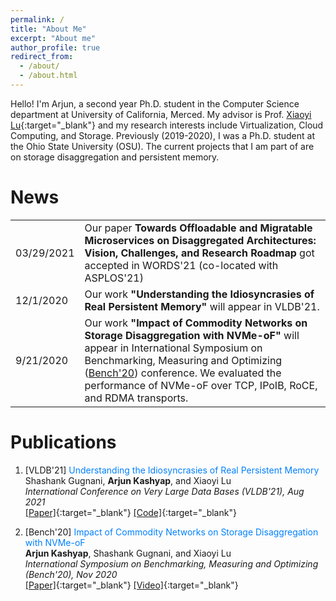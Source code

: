 ```yaml
---
permalink: /
title: "About Me"
excerpt: "About me"
author_profile: true
redirect_from: 
  - /about/
  - /about.html
---
```


<link rel="stylesheet" type="text/css" media="all" href="assets/css/about_page.css" />

Hello! I'm Arjun, a second year Ph.D. student in the Computer Science department at University of California, Merced. My advisor is Prof. [Xiaoyi Lu](https://sites.ucmerced.edu/luxi){:target="_blank"} and my research interests include Virtualization, Cloud Computing, and Storage. Previously (2019-2020), I was a Ph.D. student at the Ohio State University (OSU). The current projects that I am part of are on storage disaggregation and persistent memory.

# News

<table>
  <tr>
    <td>03/29/2021</td>
    <td>Our paper <b>Towards Offloadable and Migratable Microservices on Disaggregated Architectures: Vision, Challenges, and Research Roadmap</b> got accepted in WORDS'21 (co-located with ASPLOS'21)</td>
  </tr>
  <tr>
    <td>12/1/2020</td>
    <td>Our work <b>"Understanding the Idiosyncrasies of Real Persistent Memory"</b> will appear in VLDB'21.</td>
  </tr>
  <tr>
    <td>9/21/2020</td>
    <td>Our work <b>"Impact of Commodity Networks on Storage Disaggregation with NVMe-oF"</b> will appear in International Symposium on Benchmarking, Measuring and Optimizing (<a href="https://www.benchcouncil.org/bench20/index.html" target="_blank">Bench'20</a>) conference. We evaluated the performance of NVMe-oF over TCP, IPoIB, RoCE, and RDMA transports.</td>
  </tr>
</table>

# Publications
1. [VLDB'21] <span style="color:#0080ff">Understanding the Idiosyncrasies of Real Persistent Memory</span>  
   Shashank Gugnani, **Arjun Kashyap**, and Xiaoyi Lu  
   *International Conference on Very Large Data Bases (VLDB'21), Aug 2021*  
   [[Paper]](http://www.vldb.org/pvldb/vol14/p626-gugnani.pdf){:target="_blank"}  [[Code]](https://github.com/padsys/PMIdioBench){:target="_blank"}
   
2. [Bench'20] <span style="color:#0080ff">Impact of Commodity Networks on Storage Disaggregation with NVMe-oF</span>  
   **Arjun Kashyap**, Shashank Gugnani, and Xiaoyi Lu  
   *International Symposium on Benchmarking, Measuring and Optimizing (Bench'20), Nov 2020*  
   [[Paper]](https://link.springer.com/chapter/10.1007/978-3-030-71058-3_3){:target="_blank"}  [[Video]](https://www.youtube.com/watch?v=4K17ED9OMmU&ab_channel=Bench%2720){:target="_blank"}

